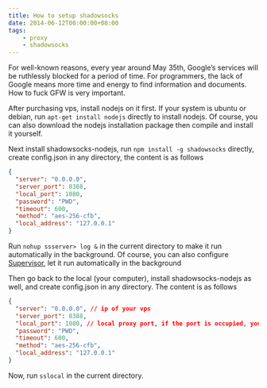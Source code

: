 ```yaml
---
title: How to setup shadowsocks
date: 2014-06-12T00:00:00+08:00
tags:
    - proxy
    - shadowsocks
---
```


For well-known reasons, every year around May 35th, Google’s services will be ruthlessly blocked for a period of time. For programmers, the lack of Google means more time and energy to find information and documents. How to fuck GFW is very important.

After purchasing vps, install nodejs on it first. If your system is ubuntu or debian, run `apt-get install nodejs` directly to install nodejs. Of course, you can also download the nodejs installation package then compile and install it yourself.

Next install shadowsocks-nodejs, run `npm install -g shadowsocks` directly, create config.json in any directory, the content is as follows

```json
{
  "server": "0.0.0.0",
  "server_port": 8388,
  "local_port": 1080,
  "password": "PWD",
  "timeout": 600,
  "method": "aes-256-cfb",
  "local_address": "127.0.0.1"
}
```

Run `nohup ssserver> log &` in the current directory to make it run automatically in the background. Of course, you can also configure [Supervisor](https://github.com/clowwindy/shadowsocks-nodejs/wiki/Configure-Shadowsocks-nodejs-with-Supervisor ), let it run automatically in the background

Then go back to the local (your computer), install shadowsocks-nodejs as well, and create config.json in any directory. The content is as follows

```json
{
  "server": "0.0.0.0", // ip of your vps
  "server_port": 8388,
  "local_port": 1080, // local proxy port, if the port is occupied, you can change it
  "password": "PWD",
  "timeout": 600,
  "method": "aes-256-cfb",
  "local_address": "127.0.0.1"
}
```

Now, run `sslocal` in the current directory.
